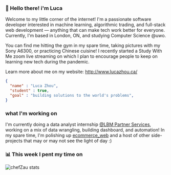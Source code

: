 ### :wave: Hello there! i'm Luca

Welcome to my little corner of the internet! I'm a passionate software developer interested in machine learning, algorithmic trading, and full-stack web development &mdash; anything that can make tech work better for everyone. Currently, I'm based in London, ON, and studying Computer Science @uwo.

You can find me hitting the gym in my spare time, taking pictures with my Sony A6300, or practicing Chinese cuisine! I recently started a Study With Me zoom live streaming on which I plan to encourage people to keep on learning new tech during the pandemic.

Learn more about me on my website: http://www.lucazhou.ca/

```json
{
  "name" : "Luca Zhou",
  "student" : true,
  "goal" : "building solutions to the world's problems",
}
```

### what I'm working on

I'm currently doing a data analyst internship [@LBM Partner Services](https://lbmpartnerservices.com/), working on a mix of data wrangling, building dashboard, and automation! In my spare time, I'm polishing up [ecommerce_web](https://github.com/chefZau/ecommerce_web) and a host of other side-projects that may or may not see the light of day :)

### 📊 This week I pent my time on

![chefZau stats](https://github-readme-stats-taupe-two.vercel.app/api/wakatime?username=chefZau&hide_title=true&hide_border=true&langs_count=5)
